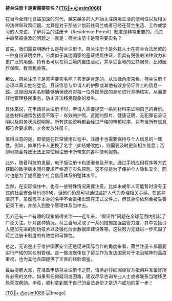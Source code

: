 **荷兰注册卡是否需要实名？[[TG💪+ @esim1088](https://t.me/s/esim1088)]**

在当今全球化日益加深的时代，越来越多的人开始关注跨境生活的便利性以及相关的法律和政策问题。尤其是对于那些计划前往荷兰或者已经在荷兰生活、工作或学习的人来说，了解荷兰的注册卡（Residence Permit）制度是非常重要的。而其中最常被提及的问题之一就是：荷兰注册卡是否需要实名？

首先，我们需要明确什么是荷兰注册卡。荷兰注册卡是外籍人士在荷兰合法居留的一种身份证明文件。它类似于其他国家的签证或居住证，但具有更强的法律效力和更广泛的用途。持有者可以在荷兰境内自由活动，并享受当地的公共服务，比如医疗保障、教育机会等。

那么，荷兰注册卡是否需要实名呢？答案是肯定的。从法律角度来看，荷兰注册卡必须以真实姓名登记，且该信息与申请人的护照或其他有效身份证件上的信息一致。这是因为实名制能够确保政府对每一位外国居民的身份进行准确核实，从而更好地管理移民事务，防止非法移民现象的发生。

具体来说，在申请荷兰注册卡时，申请人需要提交一系列材料来证明自己的身份。这些材料通常包括但不限于：有效的护照、近期的照片、健康证明、无犯罪记录证明以及财务状况说明等。所有这些资料都会经过严格的审核程序，只有当所有信息都符合要求后，才会发放注册卡。

值得注意的是，即使是在日常使用过程中，注册卡也需要保持与个人信息的一致性。例如，如果持卡人更换了名字（如结婚改姓），则需要及时更新相关信息；否则可能会导致无法正常使用注册卡所带来的各种便利服务。

此外，随着科技的发展，电子版注册卡也逐渐普及开来。通过手机应用程序等方式获取的数字版本同样要求严格遵守实名原则。这不仅是为了保护个人隐私安全，同时也是为了提高整个社会信用体系的整体水平。

当然，在实际操作中，也有一些特殊情况需要注意。比如未成年人可能暂时没有正式的社会安全号码(SSN)，但他们仍然可以通过监护人代为办理相关手续。在这种情况下，虽然孩子本身的名字不会直接出现在正式文件上，但其身份依然会被妥善记录下来，并纳入到整个管理体系当中去。

另外还有一个有趣的现象值得关注——近年来，“假证件”问题在全球范围内引起了广泛关注。针对这种情况，荷兰当局采取了一系列措施加强监管力度，其中包括引入更加先进的防伪技术以及强化后台数据库建设等等。这些努力无疑进一步巩固了荷兰注册卡制度的有效性和可靠性。

总之，无论是出于维护国家安全还是促进国际合作的角度来看，荷兰注册卡都需要实行严格的实名制管理。这一做法既体现了荷兰作为发达国家对于法治精神的高度重视，也为其他各国提供了宝贵的经验借鉴。

最后提醒大家，在准备申请荷兰注册卡之前，请务必仔细阅读官方指南并准备好所有必需的文件。如果有任何疑问或困难，建议尽早咨询专业人士或者联系当地移民局获取帮助。毕竟，顺利拿到属于自己的合法身份才是迈向成功的第一步！

[[TG💪+ @esim1088](https://t.me/s/esim1088) ![Image](https://i.postimg.cc/4NQfJmqS/Snipaste-2025-05-13-00-14-12.png)]